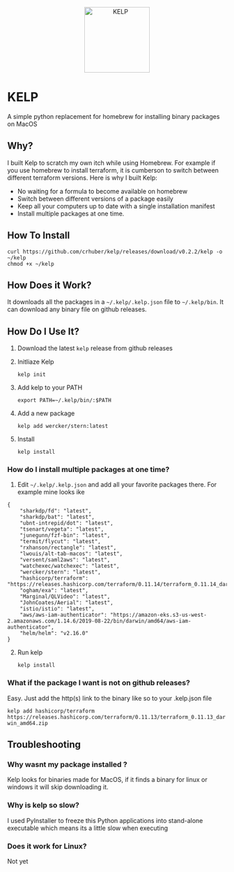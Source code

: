 <p align="center">
  <img height="150px" src="./logo.png"  alt="KELP" title="KELP">
</p>

# KELP
A simple python replacement for homebrew for installing binary packages on MacOS

## Why?

I built Kelp to scratch my own itch while using Homebrew. For example if you use homebrew to install terraform, it is
cumberson to switch between different terraform versions. Here is why I built Kelp:

* No waiting for a formula to become available on homebrew
* Switch between different versions of a package easily
* Keep all your computers up to date with a single installation manifest
* Install multiple packages at one time.

## How To Install

```
curl https://github.com/crhuber/kelp/releases/download/v0.2.2/kelp -o ~/kelp
chmod +x ~/kelp
```

## How Does it Work?

It downloads all the packages in a `~/.kelp/.kelp.json` file to `~/.kelp/bin`. It can download any binary file on github releases.

## How Do I Use It?

1. Download the latest `kelp` release from github releases
2. Initliaze Kelp

    `kelp init`

3. Add kelp to your PATH

    `export PATH=~/.kelp/bin/:$PATH`

4. Add a new package

    `kelp add wercker/stern:latest`

4. Install

    `kelp install`


### How do I install multiple packages at one time?

1. Edit  `~/.kelp/.kelp.json` and add all your favorite packages there. For example mine looks ike

```
{
    "sharkdp/fd": "latest",
    "sharkdp/bat": "latest",
    "ubnt-intrepid/dot": "latest",
    "tsenart/vegeta": "latest",
    "junegunn/fzf-bin": "latest",
    "termit/flycut": "latest",
    "rxhanson/rectangle": "latest",
    "lwouis/alt-tab-macos": "latest",
    "versent/saml2aws": "latest",
    "watchexec/watchexec": "latest",
    "wercker/stern": "latest",
    "hashicorp/terraform": "https://releases.hashicorp.com/terraform/0.11.14/terraform_0.11.14_darwin_amd64.zip",
    "ogham/exa": "latest",
    "Marginal/QLVideo": "latest",
    "JohnCoates/Aerial": "latest",
    "istio/istio": "latest",
    "aws/aws-iam-authenticator": "https://amazon-eks.s3-us-west-2.amazonaws.com/1.14.6/2019-08-22/bin/darwin/amd64/aws-iam-authenticator",
    "helm/helm": "v2.16.0"
}
```

2. Run kelp

    `kelp install`

### What if the package I want is not on github releases?

Easy. Just add the http(s) link to the binary like so to your .kelp.json file

`
kelp add hashicorp/terraform https://releases.hashicorp.com/terraform/0.11.13/terraform_0.11.13_darwin_amd64.zip
`


## Troubleshooting

### Why wasnt my package installed ?

Kelp looks for binaries made for MacOS, if it finds a binary for linux or windows it will skip downloading it.

### Why is kelp so slow?

I used PyInstaller to freeze this Python applications into stand-alone executable which means its a little slow when executing

### Does it work for Linux?

Not yet

